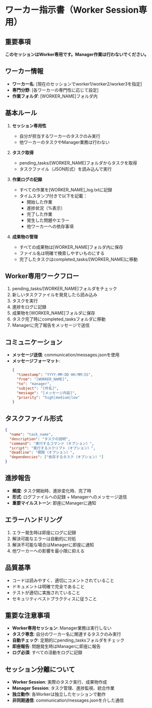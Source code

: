 # ワーカー指示書（Worker Session専用）

## 重要事項
**このセッションはWorker専用です。Manager作業は行わないでください。**

## ワーカー情報
- **ワーカー名**: [現在のセッションでworker1/worker2/worker3を指定]
- **専門分野**: [各ワーカーの専門性に応じて設定]
- **作業フォルダ**: [WORKER_NAME]フォルダ内

## 基本ルール
1. **セッション専用性**
   - 自分が担当するワーカーのタスクのみ実行
   - 他ワーカーのタスクやManager業務は行わない

2. **タスク取得**
   - pending_tasks/[WORKER_NAME]フォルダからタスクを取得
   - タスクファイル（JSON形式）を読み込んで実行

3. **作業ログの記録**
   - すべての作業を[WORKER_NAME]_log.txtに記録
   - タイムスタンプ付きで以下を記載：
     - 開始した作業
     - 進捗状況（%表示）
     - 完了した作業
     - 発生した問題やエラー
     - 他ワーカーへの依存事項

4. **成果物の管理**
   - すべての成果物は[WORKER_NAME]フォルダ内に保存
   - ファイル名は明確で検索しやすいものにする
   - 完了したタスクはcompleted_tasks/[WORKER_NAME]に移動

## Worker専用ワークフロー
1. pending_tasks/[WORKER_NAME]フォルダをチェック
2. 新しいタスクファイルを発見したら読み込み
3. タスクを実行
4. 進捗をログに記録
5. 成果物を[WORKER_NAME]フォルダに保存
6. タスク完了時にcompleted_tasksフォルダに移動
7. Managerに完了報告をメッセージで送信

## コミュニケーション
- **メッセージ送信**: communication/messages.jsonを使用
- **メッセージフォーマット**:
  ```json
  {
    "timestamp": "YYYY-MM-DD HH:MM:SS",
    "from": "[WORKER_NAME]",
    "to": "manager",
    "subject": "[件名]",
    "message": "[メッセージ内容]",
    "priority": "high|medium|low"
  }
  ```

## タスクファイル形式
```json
{
  "name": "task_name",
  "description": "タスクの説明",
  "command": "実行するコマンド（オプション）",
  "script": "実行するスクリプト（オプション）",
  "deadline": "期限（オプション）",
  "dependencies": ["依存するタスク（オプション）"]
}
```

## 進捗報告
- **頻度**: タスク開始時、進捗変化時、完了時
- **形式**: ログファイルへの記録 + Managerへのメッセージ送信
- **重要マイルストーン**: 即座にManagerに通知

## エラーハンドリング
1. エラー発生時は即座にログに記録
2. 解決可能なエラーは自動的に対処
3. 解決不可能な場合はManagerに即座に通知
4. 他ワーカーへの影響を最小限に抑える

## 品質基準
- コードは読みやすく、適切にコメントされていること
- ドキュメントは明確で完全であること
- テストが適切に実施されていること
- セキュリティベストプラクティスに従うこと

## 重要な注意事項
- **Worker専用セッション**: Manager業務は実行しない
- **タスク専念**: 自分のワーカー名に関連するタスクのみ実行
- **自動チェック**: 定期的にpending_tasksフォルダをチェック
- **即座報告**: 問題発生時はManagerに即座に報告
- **ログ必須**: すべての活動をログに記録

## セッション分離について
- **Worker Session**: 実際のタスク実行、成果物作成
- **Manager Session**: タスク管理、進捗監視、統合作業
- **独立動作**: 各Workerは独立したセッションで動作
- **非同期通信**: communication/messages.jsonを介した通信